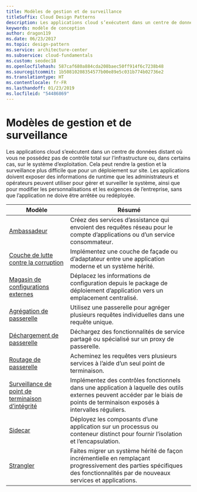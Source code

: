 ```yaml
---
title: Modèles de gestion et de surveillance
titleSuffix: Cloud Design Patterns
description: Les applications cloud s’exécutent dans un centre de données distant où vous ne possédez pas de contrôle total sur l’infrastructure ou, dans certains cas, sur le système d’exploitation. Cela peut rendre la gestion et la surveillance plus difficile que pour un déploiement sur site. Les applications doivent exposer des informations de runtime que les administrateurs et opérateurs peuvent utiliser pour gérer et surveiller le système, ainsi que pour modifier les personnalisations et les exigences de l’entreprise, sans que l’application ne doive être arrêtée ou redéployée.
keywords: modèle de conception
author: dragon119
ms.date: 06/23/2017
ms.topic: design-pattern
ms.service: architecture-center
ms.subservice: cloud-fundamentals
ms.custom: seodec18
ms.openlocfilehash: 587caf680a884cda208baec50ff914f6c7238b48
ms.sourcegitcommit: 1b50810208354577b00e89e5c031b774b02736e2
ms.translationtype: HT
ms.contentlocale: fr-FR
ms.lasthandoff: 01/23/2019
ms.locfileid: "54486869"
---
```

# <a name="management-and-monitoring-patterns"></a>Modèles de gestion et de surveillance

Les applications cloud s’exécutent dans un centre de données distant où vous ne possédez pas de contrôle total sur l’infrastructure ou, dans certains cas, sur le système d’exploitation. Cela peut rendre la gestion et la surveillance plus difficile que pour un déploiement sur site. Les applications doivent exposer des informations de runtime que les administrateurs et opérateurs peuvent utiliser pour gérer et surveiller le système, ainsi que pour modifier les personnalisations et les exigences de l’entreprise, sans que l’application ne doive être arrêtée ou redéployée.

|                              Modèle                               |                                                              Résumé                                                              |
|--------------------------------------------------------------------|-----------------------------------------------------------------------------------------------------------------------------------|
|                   [Ambassadeur](../ambassador.md)                   |                 Créez des services d’assistance qui envoient des requêtes réseau pour le compte d’applications ou d’un service consommateur.                 |
|        [Couche de lutte contre la corruption](../anti-corruption-layer.md)        |                       Implémentez une couche de façade ou d’adaptateur entre une application moderne et un système hérité.                       |
| [Magasin de configurations externes](../external-configuration-store.md) |                Déplacez les informations de configuration depuis le package de déploiement d’application vers un emplacement centralisé.                |
|          [Agrégation de passerelle](../gateway-aggregation.md)          |                          Utilisez une passerelle pour agréger plusieurs requêtes individuelles dans une requête unique.                           |
|           [Déchargement de passerelle](../gateway-offloading.md)           |                              Déchargez des fonctionnalités de service partagé ou spécialisé sur un proxy de passerelle.                              |
|              [Routage de passerelle](../gateway-routing.md)              |                                   Acheminez les requêtes vers plusieurs services à l’aide d’un seul point de terminaison.                                    |
|   [Surveillance de point de terminaison d’intégrité](../health-endpoint-monitoring.md)   |   Implémentez des contrôles fonctionnels dans une application à laquelle des outils externes peuvent accéder par le biais de points de terminaison exposés à intervalles réguliers.    |
|                      [Sidecar](../sidecar.md)                      |         Déployez les composants d’une application sur un processus ou conteneur distinct pour fournir l’isolation et l’encapsulation.          |
|                    [Strangler](../strangler.md)                    | Faites migrer un système hérité de façon incrémentielle en remplaçant progressivement des parties spécifiques des fonctionnalités par de nouveaux services et applications. |
